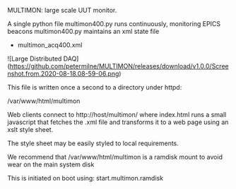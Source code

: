 MULTIMON: large scale UUT monitor.

A single python file multimon400.py runs continuously, monitoring EPICS beacons
multimon400.py maintains an xml state file
 * multimon_acq400.xml

![Large Distributed DAQ]
(https://github.com/petermilne/MULTIMON/releases/download/v1.0.0/Screenshot.from.2020-08-18.08-59-06.png)

This file is written once a second to a directory under httpd:

/var/www/html/multimon

Web clients connect to 
http://host/multimon/ where index.html runs a small javascript that fetches the .xml file and transforms it to a web page using an xslt style sheet.

The style sheet may be easily styled to local requirements.

We recommend that /var/www/html/multimon is a ramdisk mount to avoid wear on the main system disk

This is initiated on boot using:
start.multimon.ramdisk



